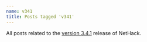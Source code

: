 ```yaml
---
name: v341
title: Posts tagged 'v341'
---
```

All posts related to the [version 3.4.1][version-341] release of NetHack.

[version-341]: #TODO
